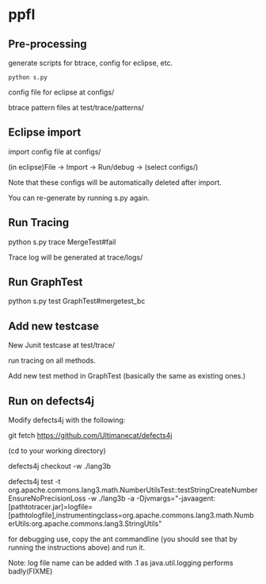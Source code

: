 # ppfl

## Pre-processing

generate scripts for btrace, config for eclipse, etc.

```
python s.py
```

config file for eclipse at configs/

btrace pattern files at test/trace/patterns/

## Eclipse import
import config file at configs/


(in eclipse)File -> Import -> Run/debug -> (select configs/)


Note that these configs will be automatically deleted after import. 


You can re-generate by running s.py again.


## Run Tracing
python s.py trace MergeTest#fail


Trace log will be generated at trace/logs/

## Run GraphTest
python s.py test GraphTest#mergetest_bc

## Add new testcase
New Junit testcase at test/trace/

run tracing on all methods.

Add new test method in GraphTest (basically the same as existing ones.)

## Run on defects4j
Modify defects4j with the following:

git fetch https://github.com/Ultimanecat/defects4j

(cd to your working directory)

defects4j checkout -w ./lang3b

defects4j test -t org.apache.commons.lang3.math.NumberUtilsTest::testStringCreateNumberEnsureNoPrecisionLoss -w ./lang3b -a -Djvmargs=\"-javaagent:[pathtotracer.jar]=logfile=[pathtologfile],instrumentingclass=org.apache.commons.lang3.math.NumberUtils:org.apache.commons.lang3.StringUtils\"

for debugging use, copy the ant commandline (you should see that by running the instructions above) and run it.

Note: log file name can be added with .1 as java.util.logging performs badly(FIXME)

